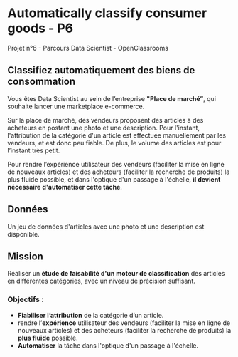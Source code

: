# Automatically classify consumer goods - P6
Projet n°6 - Parcours Data Scientist - OpenClassrooms

## Classifiez automatiquement des biens de consommation
Vous êtes Data Scientist au sein de l’entreprise __"Place de marché”__, qui souhaite lancer une marketplace e-commerce.

Sur la place de marché, des vendeurs proposent des articles à des acheteurs en postant une photo et une description.
Pour l'instant, l'attribution de la catégorie d'un article est effectuée manuellement par les vendeurs, et est donc peu fiable. De plus, le volume des articles est pour l’instant très petit.

Pour rendre l’expérience utilisateur des vendeurs (faciliter la mise en ligne de nouveaux articles) et des acheteurs (faciliter la recherche de produits) la plus fluide possible, et dans l'optique d'un passage à l'échelle, __il devient nécessaire d'automatiser cette tâche__.

## Données
Un jeu de données d'articles avec une photo et une description est disponible.


## Mission
Réaliser un __étude de faisabilité d'un moteur de classification__ des articles en différentes catégories, avec un niveau de précision suffisant.

### Objectifs : 
- __Fiabiliser l’attribution__ de la catégorie d’un article.
- rendre l’__expérience__ utilisateur des vendeurs (faciliter la mise en ligne de nouveaux articles) et des acheteurs (faciliter la recherche de produits) la __plus fluide__ possible. 
- __Automatiser__ la tâche dans l'optique d'un passage à l'échelle.

